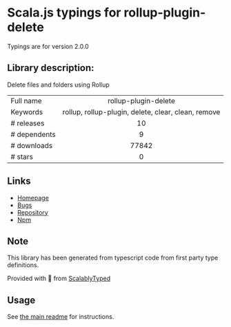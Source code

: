 
# Scala.js typings for rollup-plugin-delete

Typings are for version 2.0.0

## Library description:
Delete files and folders using Rollup

|                    |                 |
| ------------------ | :-------------: |
| Full name          | rollup-plugin-delete |
| Keywords           | rollup, rollup-plugin, delete, clear, clean, remove |
| # releases         | 10 |
| # dependents       | 9 |
| # downloads        | 77842 |
| # stars            | 0 |

## Links
- [Homepage](https://github.com/vladshcherbin/rollup-plugin-delete#readme)
- [Bugs](https://github.com/vladshcherbin/rollup-plugin-delete/issues)
- [Repository](https://github.com/vladshcherbin/rollup-plugin-delete)
- [Npm](https://www.npmjs.com/package/rollup-plugin-delete)
    


## Note
This library has been generated from typescript code from first party type definitions.

Provided with :purple_heart: from [ScalablyTyped](https://github.com/oyvindberg/ScalablyTyped)

## Usage
See [the main readme](../../readme.md) for instructions.


